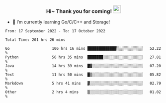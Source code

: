 <h3 align="center">
    Hi~ Thank you for coming!
    <img src="https://media.giphy.com/media/hvRJCLFzcasrR4ia7z/giphy.gif" width="25px">
</h3>

<!--
**pineapple-man/pineapple-man** is a ✨ _special_ ✨ repository because its `README.md` (this file) appears on your GitHub profile.

Here are some ideas to get you started:
- 🔭 I’m currently working on ...
- 🤔 I’m looking for help with ...
- 💬 Ask me about ...
- 📫 How to reach me: ...
- 😄 Pronouns: ...
- ⚡ Fun fact: 
- 👯 I’m looking to collaborate on kubernetes
-->
- 🌱 I’m currently learning Go/C/C++ and Storage!

<!--START_SECTION:waka-->

```text
From: 17 September 2022 - To: 17 October 2022

Total Time: 201 hrs 26 mins

Go                   106 hrs 16 mins █████████████░░░░░░░░░░░░   52.22 %
Python               56 hrs 35 mins  ███████░░░░░░░░░░░░░░░░░░   27.81 %
Java                 14 hrs 39 mins  █▓░░░░░░░░░░░░░░░░░░░░░░░   07.20 %
Text                 11 hrs 50 mins  █▒░░░░░░░░░░░░░░░░░░░░░░░   05.82 %
Markdown             5 hrs 41 mins   ▓░░░░░░░░░░░░░░░░░░░░░░░░   02.79 %
Other                2 hrs 4 mins    ▒░░░░░░░░░░░░░░░░░░░░░░░░   01.02 %
```

<!--END_SECTION:waka-->

